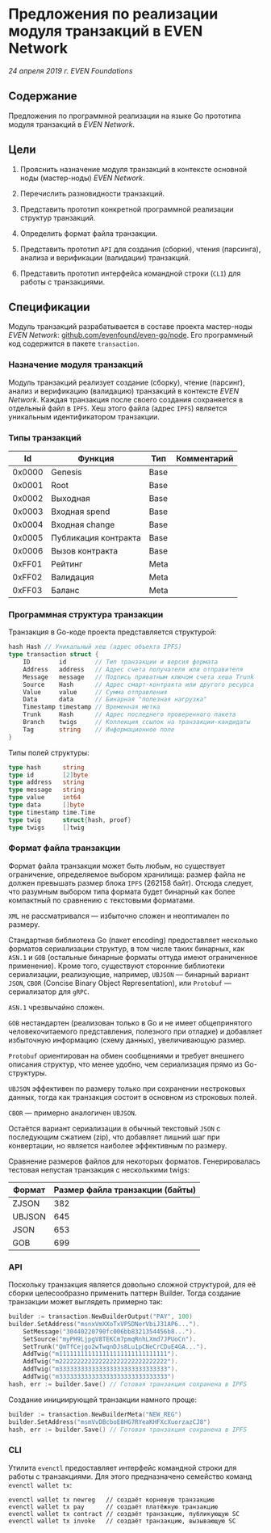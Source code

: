 # Предложения по реализации модуля транзакций в EVEN Network

*24 апреля 2019 г.
EVEN Foundations*

## Содержание

Предложения по программной реализации на языке Go прототипа модуля транзакций в *EVEN Network*.

## Цели

1. Прояснить назначение модуля транзакций в контексте основной ноды (мастер-ноды) *EVEN Network*.

1. Перечислить разновидности транзакций.

1. Представить прототип конкретной программной реализации структур транзакций.

1. Определить формат файла транзакции.

1. Представить прототип `API` для создания (сборки), чтения (парсинга), анализа и верификации (валидации) транзакций.

1. Представить прототип интерфейса командной строки (`CLI`) для работы с транзакциями.

## Спецификации

Модуль транзакций разрабатывается в составе проекта мастер-ноды *EVEN Network*: [github.com/evenfound/even-go/node](http://github.com/evenfound/even-go/node). Его программный код содержится в пакете `transaction`.

### Назначение модуля транзакций

Модуль транзакций реализует создание (сборку), чтение (парсинг), анализ и верификацию (валидацию) транзакций в контексте *EVEN Network*. Каждая транзакция после своего создания сохраняется в отдельный файл в `IPFS`. Хеш этого файла (адрес `IPFS`) является уникальным идентификатором транзакции.

### Типы транзакций

| Id     | Функция              |Тип | Комментарий |
|--------|----------------------|----|-------------|
| 0x0000 | Genesis              |Base|   |
| 0x0001 | Root                 |Base|   |
| 0x0002 | Выходная             |Base|   |
| 0x0003 | Входная spend        |Base|   |
| 0x0004 | Входная change       |Base|   |
| 0x0005 | Публикация контракта |Base|   |
| 0x0006 | Вызов контракта      |Base|   |
| 0xFF01 | Рейтинг              |Meta|   |
| 0xFF02 | Валидация            |Meta|   |
| 0xFF03 | Баланс               |Meta|   |

### Программная структура транзакции

Транзакция в Go-коде проекта представляется структурой:

```Go
hash Hash // Уникальный хеш (адрес объекта IPFS) 
type transaction struct {
    ID        id        // Тип транзакции и версия формата
    Address   address   // Адрес счета получателя или отправителя
    Message   message   // Подпись приватным ключом счета хеша Trunk
    Source    Hash      // Адрес смарт-контракта или другого ресурса
    Value     value     // Сумма отправления
    Data      data      // Бинарная "полезная нагрузка"
    Timestamp timestamp // Временная метка
    Trunk     Hash      // Адрес последнего проверенного пакета
    Branch    twigs     // Коллекция ссылок на транзакции-кандидаты
    Tag       string    // Информационное поле
}
```

Типы полей структуры:
```Go
type hash      string
type id        [2]byte 
type address   string
type message   string
type value     int64
type data      []byte
type timestamp time.Time
type twig      struct{hash, proof}
type twigs     []twig
```

### Формат файла транзакции

Формат файла транзакции может быть любым, но существует ограничение, определяемое выбором хранилища: размер файла не должен превышать размер блока `IPFS` (262158 байт). Отсюда следует, что разумным выбором типа формата будет бинарный как более компактный по сравнению с текстовыми форматами.

`XML` не рассматривался — избыточно сложен и неоптимален по размеру.

Стандартная библиотека Go (пакет encoding) предоставляет несколько форматов сериализации структур, в том числе таких бинарных, как `ASN.1` и `GOB` (остальные бинарные форматы оттуда имеют ограниченное применение). Кроме того, существуют сторонние библиотеки сериализации, реализующие, например, `UBJSON` — бинарный вариант `JSON`, `CBOR` (Concise Binary Object Representation), или `Protobuf` — сериализатор для `gRPC`. 

`ASN.1` чрезвычайно сложен. 

`GOB` нестандартен (реализован только в Go и не имеет общепринятого человекочитаемого представления, полезного при отладке) и добавляет избыточную информацию (схему данных), увеличивающую размер. 

`Protobuf` ориентирован на обмен сообщениями и требует внешнего описания структур, что менее удобно, чем сериализация прямо из Go-структуры. 

`UBJSON` эффективен по размеру только при сохранении нестроковых данных, тогда как транзакция состоит в основном из строковых полей.

`CBOR` — примерно аналогичен `UBJSON`.

Остаётся вариант сериализации в обычный текстовый `JSON` с последующим сжатием (zip), что добавляет лишний шаг при конвертации, но является наиболее эффективным по размеру.

Сравнение размеров файлов для некоторых форматов. Генерировалась тестовая непустая транзакция с несколькими twigs:

| Формат | Размер файла транзакции (байты) |
| ------ | ------------------------------- |
| ZJSON | 382 |
| UBJSON | 645 |
| JSON | 653 |
| GOB | 699 |

### API

Поскольку транзакция является довольно сложной структурой, для её сборки целесообразно применить паттерн Builder. Тогда создание транзакции может выглядеть примерно так:

```Go
builder := transaction.NewBuilderOutput("PAY", 100)
builder.SetAddress("msnxVmXXoTxVP5DNerVbiJ31AP6...").
	SetMessage("30440220790fc006bb8321354456b8...").
	SetSource("myPH9LjpgV8TEKCm7pmqRnhLXmd7JPUoCn").
	SetTrunk("QmTfCejgo2wTwqnDJs8Lu1pCNeCrCDuE4GA...").
	AddTwig("m111111111111111111111111111111").
	AddTwig("m222222222222222222222222222222").
	AddTwig("m333333333333333333333333333333").
	AddTwig("m333333333333333333333333333333")
hash, err := builder.Save() // Готовая транзакция сохранена в IPFS
```

Создание инициирующей транзакции намного проще:

```Go
builder := transaction.NewBuilderMeta("NEW_REG")
builder.SetAddress("msmVvDBcboE8HG7RYeaKHFXcXuorzazCJ8")
hash, err := builder.Save() // Готовая транзакция сохранена в IPFS
```

### CLI

Утилита `evenctl` предоставляет интерфейс командной строки для работы с транзакциями. Для этого предназначено семейство команд `evenctl wallet tx`:

```
evenctl wallet tx newreg   // создаёт корневую транзакцию
evenctl wallet tx pay      // создаёт платёжную транзакцию
evenctl wallet tx contract // создаёт транзакцию, публикующую SC
evenctl wallet tx invoke   // создаёт транзакцию, вызывающую SC
```
